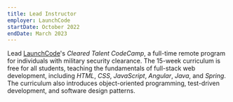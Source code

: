 ```yaml
---
title: Lead Instructor
employer: LaunchCode
startDate: October 2022
endDate: March 2023
---
```


Lead [LaunchCode](https://launchcode.org)'s _Cleared Talent CodeCamp_, a full-time remote program for individuals with military security clearance. The 15-week curriculum is free for all students, teaching the fundamentals of full-stack web development, including _HTML_, _CSS_, _JavaScript_, _Angular_, _Java_, and _Spring_. The curriculum also introduces object-oriented programming, test-driven development, and software design patterns.
